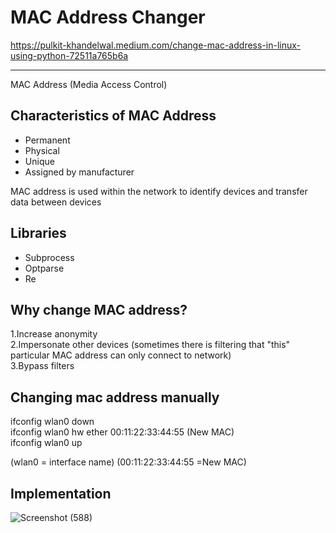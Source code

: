 # MAC Address Changer
https://pulkit-khandelwal.medium.com/change-mac-address-in-linux-using-python-72511a765b6a
<hr>
MAC Address (Media Access Control)

## Characteristics of MAC Address
* Permanent
* Physical 
* Unique
* Assigned by manufacturer

MAC address is used within the network to identify devices and transfer data between devices

## Libraries
* Subprocess
* Optparse
* Re

## Why change MAC address?
1.Increase anonymity<br>
2.Impersonate other devices (sometimes there is filtering that "this" particular MAC address can only connect to network)<br>
3.Bypass filters

## Changing mac address manually
ifconfig wlan0 down									<br>
ifconfig wlan0 hw ether 00:11:22:33:44:55     (New MAC) <br>
ifconfig wlan0 up <br>

(wlan0 = interface name)
(00:11:22:33:44:55 =New MAC)

## Implementation
![Screenshot (588)](https://user-images.githubusercontent.com/67990422/111209720-65b6f100-85f2-11eb-848e-220db1cff018.png)

